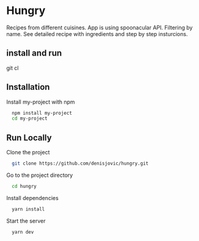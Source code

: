 # Hungry

Recipes from different cuisines.
App is using spoonacular API. Filtering by name. See detailed recipe with ingredients and step by step insturcions.

## install and run

git cl

## Installation

Install my-project with npm

```bash
  npm install my-project
  cd my-project
```

## Run Locally

Clone the project

```bash
  git clone https://github.com/denisjovic/hungry.git
```

Go to the project directory

```bash
  cd hungry
```

Install dependencies

```bash
  yarn install
```

Start the server

```bash
  yarn dev
```
